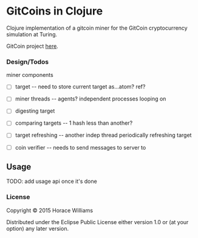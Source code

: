 # GitCoins in Clojure

Clojure implementation of a gitcoin miner for the GitCoin cryptocurrency
simulation at Turing.

GitCoin project [here](https://github.com/worace/git-coin).

### Design/Todos

miner components

* [ ] target -- need to store current target as...atom? ref?
* [ ] miner threads -- agents? independent processes looping on
* [ ] digesting target
* [ ] comparing targets -- 1 hash less than another?
* [ ] target refreshing -- another indep thread periodically refreshing target
* [ ] coin verifier -- needs to send messages to server to 


## Usage

TODO: add usage api once it's done

### License

Copyright © 2015 Horace Williams

Distributed under the Eclipse Public License either version 1.0 or (at
your option) any later version.
